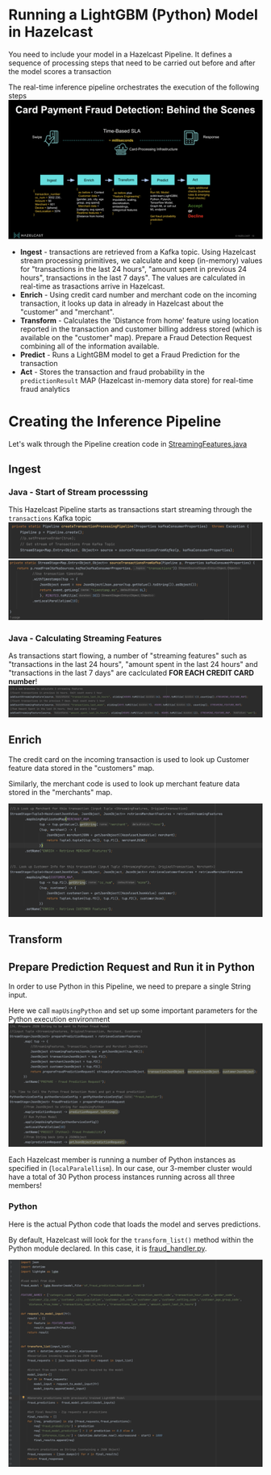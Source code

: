 # Running a LightGBM (Python) Model in Hazelcast

You need to include your model in a Hazelcast Pipeline. It defines a sequence of processing steps that need to be carried out before and after the model scores a transaction

The real-time inference pipeline orchestrates the execution of the following steps
![Realtime fraud detection pipeline: behind the scenes](./images/pipeline.png)

* **Ingest** - transactions are retrieved from a Kafka topic. Using Hazelcast stream processing primitives, we calculate and keep (in-memory) values for "transactions in the last 24 hours", "amount spent in previous 24 hours", transactions in the last 7 days". The values are calculated in real-time as trasactions arrive in Hazelcast. 
* **Enrich** - Using credit card number and merchant code on the incoming transaction, it looks up data in already in Hazelcast about the "customer" and "merchant". 
* **Transform** - Calculates the 'Distance from home' feature using location reported in the transaction and customer billing address stored (which is available on the "customer" map). Prepare a Fraud Detection Request combining all of the information available.
* **Predict** - Runs a LightGBM model to get a Fraud Prediction for the transaction
* **Act** - Stores the transaction and fraud probability in the `predictionResult` MAP (Hazelcast in-memory data store) for real-time fraud analytics


# Creating the Inference Pipeline
Let's walk through the Pipeline creation code in [StreamingFeatures.java](./deploy-jobs/src/main/java/org/example/StreamingFeatures.java)

## Ingest

### Java - Start of Stream processsing
This Hazelcast Pipeline starts as transactions start streaming through the `transactions` Kafka topic 
![Ingest - Pipeline Start](./images/create-pipeline.png)
![Ingest - Source Transactions](./images/source-transactions.png)

### Java - Calculating Streaming Features
As transactions start flowing, a number of "streaming features" such as "transactions in the last 24 hours", "amount spent in the last 24 hours" and "transactions in the last 7 days" are caclculated **FOR EACH CREDIT CARD number**!
![Ingest - Streaming Features](./images/streaming-features.png)


## Enrich 
The credit card on the incoming transaction is used to look up Customer feature data stored in the "customers" map.

Similarly, the merchant code is used to look up merchant feature data stored in the "merchants" map.

![Enrich](./images/enrich-customer-merchant.png)

## Transform

## Prepare Prediction Request and Run it in Python

In order to use Python in this Pipeline, we need to prepare a single String input.

Here we call `mapUsingPython` and set up some important parameters for the Python execution environment
![Predict](./images/prepare-run-python-model.png)

Each Hazelcast member is running a number of Python instances as specified in (`localParalellism`). In our case, our 3-member cluster would have a total of 30 Python process instances running across all three members!


### Python

Here is the actual Python code that loads the model and serves predictions.  

By default, Hazelcast will look for the `transform_list()` method within the Python module declared. 
In this case, it is [fraud_handler.py](./deploy-jobs/src/main/resources/org/example/fraud_handler.py). 

![Predict](./images/python-ml-code.png)
